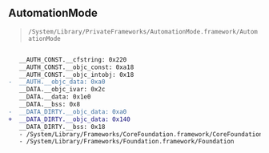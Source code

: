 ## AutomationMode

> `/System/Library/PrivateFrameworks/AutomationMode.framework/AutomationMode`

```diff

   __AUTH_CONST.__cfstring: 0x220
   __AUTH_CONST.__objc_const: 0xa18
   __AUTH_CONST.__objc_intobj: 0x18
-  __AUTH.__objc_data: 0xa0
   __DATA.__objc_ivar: 0x2c
   __DATA.__data: 0x1e0
   __DATA.__bss: 0x8
-  __DATA_DIRTY.__objc_data: 0xa0
+  __DATA_DIRTY.__objc_data: 0x140
   __DATA_DIRTY.__bss: 0x18
   - /System/Library/Frameworks/CoreFoundation.framework/CoreFoundation
   - /System/Library/Frameworks/Foundation.framework/Foundation

```
